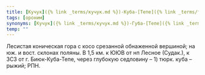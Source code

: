```yaml
---
title: [Кучук]({% link _terms/кучук.md %})-Куба-[Тепе]({% link _terms/тепе.md %})
tags: [ороним]
synonyms: [Кучук]({% link _terms/кучук.md %})-Губа-[Тепе]({% link _terms/тепе.md %})
temp: ""
---
```


Лесистая коническая гора с косо срезанной обнаженной вершиной; на юж. и вост.
склонах поляны. В 1,5 км. к ЮЮВ от нп Лесное (Судак.), к ЗСЗ от г.
Биюк-Куба-Тепе, через глубокую седловину – 1) тюрк. куба – рыжий; РПН.
